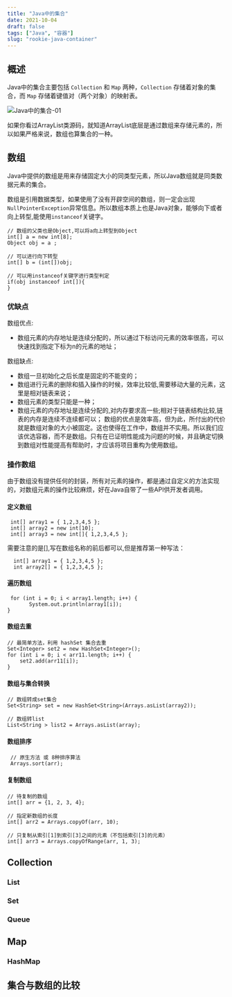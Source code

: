 ```yaml
---
title: "Java中的集合"
date: 2021-10-04
draft: false
tags: ["Java", "容器"]
slug: "rookie-java-container"
---
```


## 概述
Java中的集合主要包括 `Collection` 和 `Map` 两种，`Collection` 存储着对象的集合，而 `Map` 存储着键值对（两个对象）的映射表。

![Java中的集合-01](/iblog/posts/images/essays/Java中的集合-01.jpg)

如果你看过ArrayList类源码，就知道ArrayList底层是通过数组来存储元素的，所以如果严格来说，数组也算集合的一种。

## 数组
Java中提供的数组是用来存储固定大小的同类型元素，所以Java数组就是同类数据元素的集合。

数组是引用数据类型，如果使用了没有开辟空间的数组，则一定会出现`NullPointerException`异常信息。所以数组本质上也是Java对象，能够向下或者向上转型,能使用`instanceof`关键字。
```
// 数组的父类也是Object,可以将a向上转型到Object  
int[] a = new int[8];  
Object obj = a ; 

// 可以进行向下转型 
int[] b = (int[])obj;  

// 可以用instanceof关键字进行类型判定 
if(obj instanceof int[]){ 
}
```

### 优缺点
数组优点:
- 数组元素的内存地址是连续分配的，所以通过下标访问元素的效率很高，可以快速找到指定下标为n的元素的地址；

数组缺点:
- 数组一旦初始化之后长度是固定的不能变的；
- 数组进行元素的删除和插入操作的时候，效率比较低,需要移动大量的元素，这里是相对链表来说；
- 数组元素的类型只能是一种；
- 数组元素的内存地址是连续分配的,对内存要求高一些;相对于链表结构比较,链表的内存是连续不连续都可以；
数组的优点是效率高，但为此，所付出的代价就是数组对象的大小被固定。这也使得在工作中，数组并不实用。所以我们应该优选容器，而不是数组。只有在已证明性能成为问题的时候，并且确定切换到数组对性能提高有帮助时，才应该将项目重构为使用数组。

### 操作数组
由于数组没有提供任何的封装，所有对元素的操作，都是通过自定义的方法实现的，对数组元素的操作比较麻烦，好在Java自带了一些API供开发者调用。

#### 定义数组
```
 int[] array1 = { 1,2,3,4,5 }; 
 int[] array2 = new int[10];
 int[] array3 = new int[]{ 1,2,3,4,5 };
```
需要注意的是[],写在数组名称的前后都可以,但是推荐第一种写法：
```
  int[] array1 = { 1,2,3,4,5 };
  int array2[] = { 1,2,3,4,5 };
```

#### 遍历数组
````
 for (int i = 0; i < array1.length; i++) {
       System.out.println(array1[i]);
}
````

#### 数组去重
````
// 最简单方法，利用 hashSet 集合去重
Set<Integer> set2 = new HashSet<Integer>();
for (int i = 0; i < arr11.length; i++) {
    set2.add(arr11[i]);
}
````

#### 数组与集合转换
```
// 数组转成set集合
Set<String> set = new HashSet<String>(Arrays.asList(array2));

// 数组转list 
List<String > list2 = Arrays.asList(array);
```

#### 数组排序
```
 // 原生方法 或 8种排序算法
 Arrays.sort(arr);
```

#### 复制数组
```
// 待复制的数组
int[] arr = {1, 2, 3, 4};

// 指定新数组的长度
int[] arr2 = Arrays.copyOf(arr, 10);

// 只复制从索引[1]到索引[3]之间的元素（不包括索引[3]的元素）
int[] arr3 = Arrays.copyOfRange(arr, 1, 3);
```

## Collection


### List
### Set
### Queue

## Map
### HashMap

## 集合与数组的比较